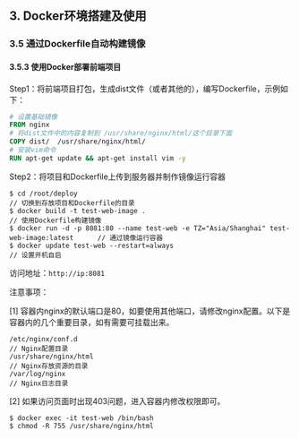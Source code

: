 ## 3. Docker环境搭建及使用
### 3.5 通过Dockerfile自动构建镜像
#### 3.5.3 使用Docker部署前端项目

Step1：将前端项目打包，生成dist文件（或者其他的），编写Dockerfile，示例如下：

```dockerfile
# 设置基础镜像
FROM nginx
# 将dist文件中的内容复制到 /usr/share/nginx/html/这个目录下面
COPY dist/  /usr/share/nginx/html/
# 安装vim命令
RUN apt-get update && apt-get install vim -y 
```

Step2：将项目和Dockerfile上传到服务器并制作镜像运行容器

```shell
$ cd /root/deploy                                                     // 切换到存放项目和Dockerfile的目录
$ docker build -t test-web-image .                                    // 使用Dockerfile构建镜像
$ docker run -d -p 8081:80 --name test-web -e TZ="Asia/Shanghai" test-web-image:latest      // 通过镜像运行容器
$ docker update test-web --restart=always                             // 设置开机自启
```

访问地址：`http://ip:8081`

注意事项：

[1] 容器内nginx的默认端口是80，如要使用其他端口，请修改nginx配置。以下是容器内的几个重要目录，如有需要可挂载出来。

```
/etc/nginx/conf.d                                                     // Nginx配置目录
/usr/share/nginx/html                                                 // Nginx存放资源的目录
/var/log/nginx                                                        // Nginx日志目录
```

[2] 如果访问页面时出现403问题，进入容器内修改权限即可。

```shell
$ docker exec -it test-web /bin/bash
$ chmod -R 755 /usr/share/nginx/html
```
